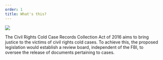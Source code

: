 ```yaml
---
order: 1
title: What's this?
---
```

<img src="https://upload.wikimedia.org/wikipedia/commons/4/4f/US_Capitol_west_side.JPG" max-width="100%" max-height="100%">

The Civil Rights Cold Case Records Collection Act of 2016 aims to bring justice to the victims of civil rights cold cases. To achieve this, the proposed legislation would establish a review board, independent of the FBI, to oversee the release of documents pertaining to cases.
